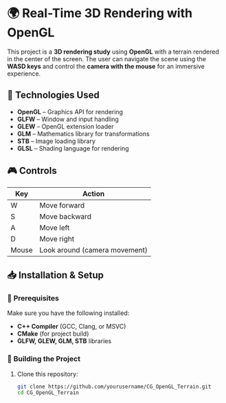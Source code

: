 # 🌍 Real-Time 3D Rendering with OpenGL  

This project is a **3D rendering study** using **OpenGL** with a terrain rendered in the center of the screen. The user can navigate the scene using the **WASD keys** and control the **camera with the mouse** for an immersive experience.  

## 🚀 Technologies Used  

- **OpenGL** – Graphics API for rendering  
- **GLFW** – Window and input handling  
- **GLEW** – OpenGL extension loader  
- **GLM** – Mathematics library for transformations  
- **STB** – Image loading library  
- **GLSL** – Shading language for rendering  

## 🎮 Controls  

| Key | Action |
|-----|--------|
| W   | Move forward |
| S   | Move backward |
| A   | Move left |
| D   | Move right |
| Mouse | Look around (camera movement) |

## 📥 Installation & Setup  

### 🔹 **Prerequisites**  

Make sure you have the following installed:  
- **C++ Compiler** (GCC, Clang, or MSVC)  
- **CMake** (for project build)  
- **GLFW, GLEW, GLM, STB** libraries  

### 🔹 **Building the Project**  

1. Clone this repository:  
   ```bash
   git clone https://github.com/yourusername/CG_OpenGL_Terrain.git
   cd CG_OpenGL_Terrain
